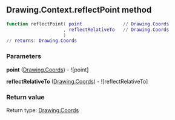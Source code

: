 ## Drawing.Context.reflectPoint method


```lua
function reflectPoint( point               // Drawing.Coords
                     , reflectRelativeTo   // Drawing.Coords
                     )
// returns: Drawing.Coords
```


### Parameters

**point** ([Drawing.Coords](../../Drawing/Coords.md)) - ![point]

**reflectRelativeTo** ([Drawing.Coords](../../Drawing/Coords.md)) - ![reflectRelativeTo]

### Return value

Return type: [Drawing.Coords](../../Drawing/Coords.md)

